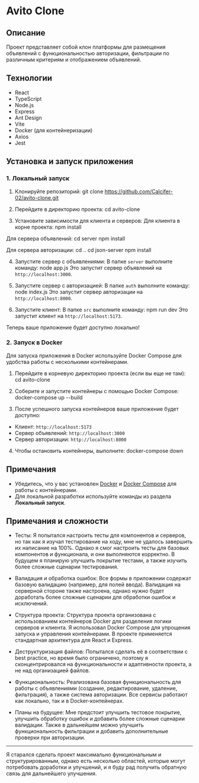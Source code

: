 # Avito Clone

## Описание

Проект представляет собой клон платформы для размещения объявлений с функциональностью авторизации, фильтрации по различным критериям и отображением объявлений.

## Технологии

-  React
-  TypeScript
-  Node.js
-  Express
-  Ant Design
-  Vite
-  Docker (для контейнеризации)
-  Axios
-  Jest

## Установка и запуск приложения

### 1. Локальный запуск

1. Клонируйте репозиторий:
   git clone https://github.com/Calcifer-02/avito-clone.git

2. Перейдите в директорию проекта:
   cd avito-clone

3. Установите зависимости для клиента и серверов:
   Для клиента в корне проекта:
   npm install

Для сервера объявлений:
cd server
npm install

Для сервера авторизации:
cd ..
cd json-server
npm install

4. Запустите сервер с объявлениями:
   В папке `server` выполните команду:
   node app.js
   Это запустит сервер объявлений на `http://localhost:3000`.

5. Запустите сервер с авторизацией:
   В папке `auth` выполните команду:
   node index.js
   Это запустит сервер авторизации на `http://localhost:8000`.

6. Запустите клиент:
   В папке `src` выполните команду:
   npm run dev
   Это запустит клиент на `http://localhost:5173`.

Теперь ваше приложение будет доступно локально!

### 2. Запуск в Docker

Для запуска приложения в Docker используйте Docker Compose для удобства работы с несколькими контейнерами.

1. Перейдите в корневую директорию проекта (если вы еще не там):
   cd avito-clone

2. Соберите и запустите контейнеры с помощью Docker Compose:
   docker-compose up --build

3. После успешного запуска контейнеров ваше приложение будет доступно:

-  Клиент: `http://localhost:5173`
-  Сервер объявлений: `http://localhost:3000`
-  Сервер авторизации: `http://localhost:8000`

4. Чтобы остановить контейнеры, выполните:
   docker-compose down

## Примечания

-  Убедитесь, что у вас установлен [Docker](https://www.docker.com/get-started) и [Docker Compose](https://docs.docker.com/compose/install/) для работы с контейнерами.
-  Для локальной разработки используйте команды из раздела **Локальный запуск**.

## Примечания и сложности

-  Тесты: Я попытался настроить тесты для компонентов и серверов, но так как я изучал тестирование на ходу, мне не удалось завершить их написание на 100%. Однако я смог настроить тесты для базовых компонентов и функционала, и они выполняются корректно. В будущем я планирую улучшить покрытие тестами, а также изучить более сложные сценарии тестирования.
-  Валидация и обработка ошибок: Все формы в приложении содержат базовую валидацию (например, для полей ввода). Валидация на серверной стороне также настроена, однако нужно будет доработать более сложные сценарии для обработки ошибок и исключений.

-  Структура проекта: Структура проекта организована с использованием контейнеров Docker для разделения логики серверов и клиента. Я использовал Docker Compose для упрощения запуска и управления контейнерами. В проекте применяется стандартная архитектура для React и Express.

-  Деструктуризация файлов: Попытался сделать её в соответствии с best practice, но время было ограничено, поэтому я сконцентрировался на функциональности и адаптивности проекта, а не над организацией файлов.

-  Функциональность: Реализована базовая функциональность для работы с объявлениями (создание, редактирование, удаление, фильтрация), а также система авторизации. Все сервисы работают как локально, так и в Docker-контейнерах.

-  Планы на будущее: Мне предстоит улучшить тестовое покрытие, улучшить обработку ошибок и добавить более сложные сценарии валидации. Также в дальнейшем можно улучшить функциональность фильтрации и добавить дополнительные проверки при авторизации.

---

Я старался сделать проект максимально функциональным и структурированным, однако есть несколько областей, которые могут потребовать доработки и улучшений, и я буду рад получить обратную связь для дальнейшего улучшения.
